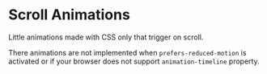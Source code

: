 # Scroll Animations

Little animations made with CSS only that trigger on scroll.

There animations are not implemented when `prefers-reduced-motion` is activated or if your browser does not support `animation-timeline` property.
